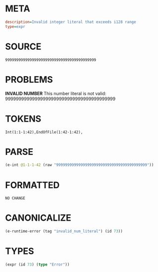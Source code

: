 # META
~~~ini
description=Invalid integer literal that exceeds i128 range
type=expr
~~~
# SOURCE
~~~roc
99999999999999999999999999999999999999999
~~~
# PROBLEMS
**INVALID NUMBER**
This number literal is not valid: 99999999999999999999999999999999999999999

# TOKENS
~~~zig
Int(1:1-1:42),EndOfFile(1:42-1:42),
~~~
# PARSE
~~~clojure
(e-int @1-1-1-42 (raw "99999999999999999999999999999999999999999"))
~~~
# FORMATTED
~~~roc
NO CHANGE
~~~
# CANONICALIZE
~~~clojure
(e-runtime-error (tag "invalid_num_literal") (id 73))
~~~
# TYPES
~~~clojure
(expr (id 73) (type "Error"))
~~~